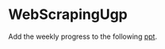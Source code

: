# WebScrapingUgp
Add the weekly progress to the following [ppt](https://docs.google.com/presentation/d/1fFANXCziJra5UxJyQGE0Wz0FS7KVJR_XYhk-lk86lYM/edit#slide=id.p).
